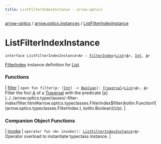 ```yaml
---
title: ListFilterIndexInstance - arrow-optics
---
```


[arrow-optics](../../index.html) / [arrow.optics.instances](../index.html) / [ListFilterIndexInstance](./index.html)

# ListFilterIndexInstance

`interface ListFilterIndexInstance<A> : `[`FilterIndex`](../../arrow.optics.typeclasses/-filter-index/index.html)`<`[`List`](https://kotlinlang.org/api/latest/jvm/stdlib/kotlin.collections/-list/index.html)`<`[`A`](index.html#A)`>, `[`Int`](https://kotlinlang.org/api/latest/jvm/stdlib/kotlin/-int/index.html)`, `[`A`](index.html#A)`>`

[FilterIndex](../../arrow.optics.typeclasses/-filter-index/index.html) instance definition for [List](https://kotlinlang.org/api/latest/jvm/stdlib/kotlin.collections/-list/index.html).

### Functions

| [filter](filter.html) | `open fun filter(p: (`[`Int`](https://kotlinlang.org/api/latest/jvm/stdlib/kotlin/-int/index.html)`) -> `[`Boolean`](https://kotlinlang.org/api/latest/jvm/stdlib/kotlin/-boolean/index.html)`): `[`Traversal`](../../arrow.optics/-traversal.html)`<`[`List`](https://kotlinlang.org/api/latest/jvm/stdlib/kotlin.collections/-list/index.html)`<`[`A`](index.html#A)`>, `[`A`](index.html#A)`>`<br>Filter the foci [A](../../arrow.optics.typeclasses/-filter-index/index.html#A) of a [Traversal](../../arrow.optics/-traversal.html) with the predicate [p](../../arrow.optics.typeclasses/-filter-index/filter.html#arrow.optics.typeclasses.FilterIndex$filter(kotlin.Function1((arrow.optics.typeclasses.FilterIndex.I, kotlin.Boolean)))/p). |

### Companion Object Functions

| [invoke](invoke.html) | `operator fun <A> invoke(): `[`ListFilterIndexInstance`](./index.html)`<`[`A`](invoke.html#A)`>`<br>Operator overload to instantiate typeclass instance. |

